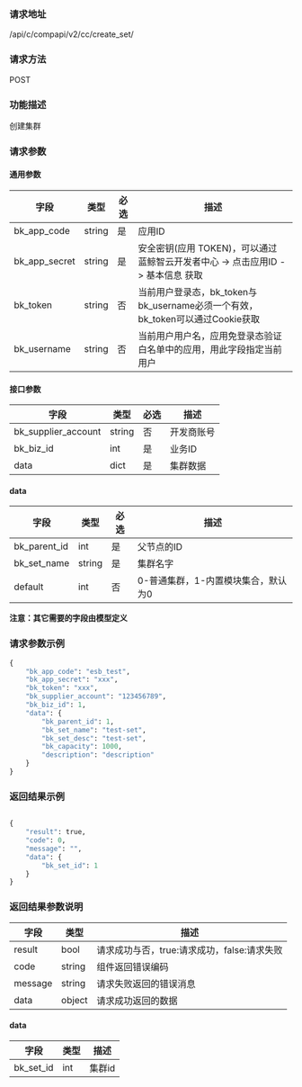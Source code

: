 
### 请求地址

/api/c/compapi/v2/cc/create_set/



### 请求方法

POST


### 功能描述

创建集群

### 请求参数


#### 通用参数

| 字段 | 类型 | 必选 |  描述 |
|-----------|------------|--------|------------|
| bk_app_code  |  string    | 是 | 应用ID     |
| bk_app_secret|  string    | 是 | 安全密钥(应用 TOKEN)，可以通过 蓝鲸智云开发者中心 -&gt; 点击应用ID -&gt; 基本信息 获取 |
| bk_token     |  string    | 否 | 当前用户登录态，bk_token与bk_username必须一个有效，bk_token可以通过Cookie获取 |
| bk_username  |  string    | 否 | 当前用户用户名，应用免登录态验证白名单中的应用，用此字段指定当前用户 |

#### 接口参数

| 字段      |  类型      | 必选   |  描述      |
|-----------|------------|--------|------------|
| bk_supplier_account | string     | 否     | 开发商账号 |
| bk_biz_id      | int     | 是     | 业务ID |
| data           | dict    | 是     | 集群数据 |

#### data

| 字段      |  类型      | 必选   |  描述      |
|-----------|------------|--------|------------|
| bk_parent_id        |  int     | 是     | 父节点的ID |
| bk_set_name         |  string  | 是     | 集群名字 |
| default             |  int     | 否     | 0-普通集群，1-内置模块集合，默认为0 |

**注意：其它需要的字段由模型定义**

### 请求参数示例

```python
{
    "bk_app_code": "esb_test",
    "bk_app_secret": "xxx",
    "bk_token": "xxx",
    "bk_supplier_account": "123456789",
    "bk_biz_id": 1,
    "data": {
        "bk_parent_id": 1,
        "bk_set_name": "test-set",
        "bk_set_desc": "test-set",
        "bk_capacity": 1000,
        "description": "description"
    }
}
```

### 返回结果示例

```python

{
    "result": true,
    "code": 0,
    "message": "",
    "data": {
        "bk_set_id": 1
    }
}
```

### 返回结果参数说明

 字段      | 类型      | 描述      |
|-----------|-----------|-----------|
| result    | bool      | 请求成功与否，true:请求成功，false:请求失败 |
| code      | string    | 组件返回错误编码 |
| message   | string    | 请求失败返回的错误消息 |
| data      | object    | 请求成功返回的数据 |

#### data

| 字段       | 类型      | 描述     |
|----------- |-----------|----------|
| bk_set_id | int       | 集群id   |
